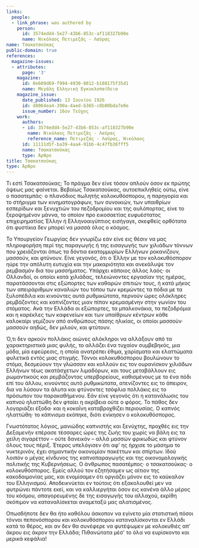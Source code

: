 ```yaml
---
links:
  people:
  - link_phrase: was authored by
    person:
      id: 3574edd4-5e27-43b6-853c-af118327b90e
      name: Νικόλαος Πετιμεζάς - Λαύρας
name: Τσακατσούκας
public-domain: true
references:
  magazine-issues:
  - attributes:
      page: '3'
    magazine:
      id: 0e609d69-f994-4930-8812-b188175f35d1
      name: Μεγάλη Ελληνική Εγκυκλοπαίδεια
    magazine_issue:
      date_published: 13 Ιουνίου 1926
      id: d8064ea4-390a-4aed-b365-c8b80bda7e0e
      issue_number: 16ον Τεύχος
    work:
      authors:
      - id: 3574edd4-5e27-43b6-853c-af118327b90e
        name: Νικόλαος Πετιμεζάς - Λαύρας
        reference_name: Πετιμεζάς - Λαύρας, Νικόλαος
      id: 11111d5f-ba39-4aa4-91bb-4c47fb36fff5
      name: Τσακατσούκας
      type: Άρθρο
title: Τσακατσούκας
type: Άρθρο
---
```


<main class="content" itemprop="text">
<p>Τι εστί Τσακατσούκας; Το πράγμα δεν είνε τόσον απλούν όσον εκ πρώτης όψεως μας φαίνεται. Βεβαίως Τσακατσούκας,
αυτοεπικληθείς ούτω, είνε ο πασατεμπάς· ο πλανόδιος πωλητής κολοκυθόσπορου, η παρηγορία και το στήριγμα των
κινηματογράφων, των συνοικιών, των υπαιθρίων εσπερίδων και ξενυχτιών του πεζοδρομίου και της αυλόπορτας, είνε το
ξεροψημένον μάννα, το οποίον προ εικοσαετίας ευφυέστατος επιχειρηματίας Έλλην ή Ελληνοαιγύπτιος εισήγαγε, σκεφθείς
ορθότατα ότι φυστίκια δεν μπορεί να μασσά όλος ο κόσμος.</p>

<p>Το Υπουργείον Γεωργίας δεν γνωρίζω εάν είνε εις θέσιν να μας πληροφορήση περί της παραγωγής ή της εισαγωγής των χιλιάδων
τόννων που χρειάζονται όπως τα δόντια εκατομμυρίων Ελλήνων ροκανίζουν, μασσούν, και φτύνουν. Είνε γεγονός, ότι ο Έλλην
με τον κολοκυθόσπορον ηύρε την απόλυτη ευτυχία και την μακαριότητα και ανεκάλυψε τον ρεμβασμόν δια του μασσήματος.
Υπάρχει κάποιος άλλος λαός· οι Ολλανδοί, οι οποίοι κατά χιλιάδας, τελειώνοντες εργασίαν της ημέρας, παρατάσσονται στις
εξώπορτες των καθαρών σπιτιών τους, ή κατά μήκος των απειράριθμων καναλιών του τόπου των κρεμώντες τα πόδια με τα
ξυλοπέδιλα και κινούντες αυτά ρυθμικώτατα, περνούν ώρες ολόκληρες ρεμβάζοντες και καπνίζοντες μιαν πίπαν κρεμασμένην
στην γωνίαν του στόματος. Ανά την Ελλάδα οι εξώπορτες, τα μπαλκονάκια, τα πεζοδρόμια και η καρέκλες των καφενείων και
των υπαίθριων κέντρων κάθε καλοκαίρι γεμίζουν από ανθρώπους πάσης ηλικίας, οι οποίοι μασσούν· μασσούν αηδώς, δεν μιλούν,
και φτύτουν.</p>

<p>Ό,τι δεν αρκούν πολλάκις αιώνες αλόκληροι να αλλάξουν από τα χαρακτηριστικά μιας φυλής, το αλλάζει ένα τυχαίον
συμβεβηκός, μια μόδα, μία εφεύρεσις, η οποία ανατρέπει έθιμα, χαρίσματα και ελαττώματα φυλετικά εντός μιας στιγμής.
Τόννοι κολοκυθόσπορου βουλώνουν το στόμα, δεσμεύουν την γλώσσαν και κολλούν εις τον ουρανίσκον χιλιάδων Ελλήνων τέως
ακατάσχετων λιμαδόρων, και τους μεταβάλλουν εις ρωμαντικούς και ρεμβάζοντας υπερβορείους, καθισμένους με το ένα πόδι επί
του άλλου, κινούντες αυτό ρυθμικώτατα, ατενίζοντες εις το άπειρον, δια να λύσουν τα άλυτα και φτύνοντες τσόφλια πολλάκις
εις το πρόσωπον του παρακαθήμενου. Εάν είνε γεγονός ότι η κατανάλωσις του καπνού ηλαττώθη δεν φταίει η ακρίβεια ούτε ο
φόρος. Το πάθος δεν λογαριάζει έξοδα· και η κοκαΐνη καταβροχθίζει περιουσίας. Ο καπνός ηλαττώθη· το κάπνισμα εκόπηκε,
διότι ενίκησεν ο κολοκυθόσπορος.</p>

<p>Γνωστότατος λόγιος, μανιώδης καπνιστής και ξενύχτης, προχθές εις την Δεξαμενήν επέρασε τέσσαρες ώρες της ζωής του χωρίς
να βάλη εις τα χείλη σιγαρέττον &ndash; ούτε δανεικόν &ndash; αλλά μασσών φρικωδώς και φτύνον όλους τους πέριξ. Έτερος
υπελόγισεν ότι αφ' ης ήρχισε το μάσημα το νυκτερινόν, έχει σημαντικήν οικονομίαν πακέττων και σπίρτων. Ιδού λοιπόν ο
μέγας κίνδυνος της καπνοπαραγωγής και της οικονομολογικής πολιτικής της Κυβερνήσεως. Ο άνθρωπος πασατέμπος· ο
τσακατσούκας· ο κολοκυθόσπορος. Εμείς αλλού τον εζητήσαμεν ως αίτιον της κακοδαιμονίας μας, και ενομίσαμεν ότι οργιάζει
μόνον εις το καύκαλον του Ελληνισμού. Αποδεικνύεται εν τούτοις ότι εξακολουθεί μεν να φυτρώνει πάντοτε εκεί, και να
καλλιεργήται όσον εις κανένα άλλο μέρος του κόσμου, απαγορευμένης δε της εισαγωγής του αλλαχού, εκρίθη σκόπιμον να
καταναλίσκεται αναμεταξύ μας αλατισμένος.</p>

<p>Οπωσδήποτε δεν θα ήτο καθόλου άσκοπον να εγίνετο μία στατιστική πόσοι τόννοι πεπονόσπορου και κολοκυθόσπορου
καταναλίσκονται εν Ελλάδι κατά το θέρος, και αν δεν θα συνέφερε να φυτέψωμεν με κολοκυθιές απ' άκρου εις άκρον την
Ελλάδα; Πιθανώτατα μέσ' το όλα να ευρίσκοντο και μερικά κεφάλια!</p>
</main>
